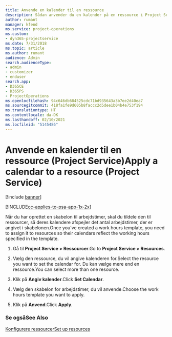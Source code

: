 ```yaml
---
title: Anvende en kalender til en ressource
description: Sådan anvender du en kalender på en ressource i Project Service
author: rumant
manager: kfend
ms.service: project-operations
ms.custom:
- dyn365-projectservice
ms.date: 7/31/2018
ms.topic: article
ms.author: rumant
audience: Admin
search.audienceType:
- admin
- customizer
- enduser
search.app:
- D365CE
- D365PS
- ProjectOperations
ms.openlocfilehash: 94c646db684525cdc71bd935643a3b7ee2d40ea7
ms.sourcegitcommit: 418fa1fe9d605b8faccc2d5dee1b04b4e753f194
ms.translationtype: HT
ms.contentlocale: da-DK
ms.lasthandoff: 02/10/2021
ms.locfileid: "5145486"
---
```

# <a name="apply-a-calendar-to-a-resource-project-service"></a><span data-ttu-id="dbe7a-103">Anvende en kalender til en ressource (Project Service)</span><span class="sxs-lookup"><span data-stu-id="dbe7a-103">Apply a calendar to a resource (Project Service)</span></span>

[!include [banner](../includes/psa-now-project-operations.md)]

[!INCLUDE[cc-applies-to-psa-app-1x-2x](../includes/cc-applies-to-psa-app-1x-2x.md)]

<span data-ttu-id="dbe7a-104">Når du har oprettet en skabelon til arbejdstimer, skal du tildele den til ressourcer, så deres kalendere afspejler det antal arbejdstimer, der er angivet i skabelonen.</span><span class="sxs-lookup"><span data-stu-id="dbe7a-104">Once you’ve created a work hours template, you need to assign it to resources so their calendars reflect the working hours specified in the template.</span></span>  
  
1.  <span data-ttu-id="dbe7a-105">Gå til **Project Service > Ressourcer**.</span><span class="sxs-lookup"><span data-stu-id="dbe7a-105">Go to **Project Service > Resources**.</span></span>  
  
2.  <span data-ttu-id="dbe7a-106">Vælg den ressource, du vil angive kalenderen for.</span><span class="sxs-lookup"><span data-stu-id="dbe7a-106">Select the resource you want to set the calendar for.</span></span> <span data-ttu-id="dbe7a-107">Du kan vælge mere end en ressource.</span><span class="sxs-lookup"><span data-stu-id="dbe7a-107">You can select more than one resource.</span></span>  
  
3.  <span data-ttu-id="dbe7a-108">Klik på **Angiv kalender**.</span><span class="sxs-lookup"><span data-stu-id="dbe7a-108">Click **Set Calendar**.</span></span>  
  
4.  <span data-ttu-id="dbe7a-109">Vælg den skabelon for arbejdstimer, du vil anvende.</span><span class="sxs-lookup"><span data-stu-id="dbe7a-109">Choose the work hours template you want to apply.</span></span>  
  
5.  <span data-ttu-id="dbe7a-110">Klik på **Anvend**.</span><span class="sxs-lookup"><span data-stu-id="dbe7a-110">Click **Apply**.</span></span>  
  
### <a name="see-also"></a><span data-ttu-id="dbe7a-111">Se også</span><span class="sxs-lookup"><span data-stu-id="dbe7a-111">See Also</span></span>  
 [<span data-ttu-id="dbe7a-112">Konfigurere ressourcer</span><span class="sxs-lookup"><span data-stu-id="dbe7a-112">Set up resources</span></span>](../psa/set-up-resources.md)
